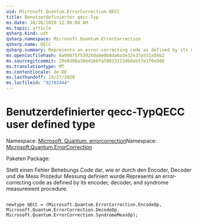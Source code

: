 ```yaml
---
uid: Microsoft.Quantum.ErrorCorrection.QECC
title: Benutzerdefinierter qecc-Typ
ms.date: 10/26/2020 12:00:00 AM
ms.topic: article
qsharp.kind: udt
qsharp.namespace: Microsoft.Quantum.ErrorCorrection
qsharp.name: QECC
qsharp.summary: Represents an error-correcting code as defined by its encoder, decoder, and syndrome measurement procedure.
ms.openlocfilehash: 6a00875f53928da4e0b8da6a3e32e37a551a56b2
ms.sourcegitcommit: 29e0d88a30e4166fa580132124b0eb57e1f0e986
ms.translationtype: MT
ms.contentlocale: de-DE
ms.lasthandoff: 10/27/2020
ms.locfileid: "92702444"
---
```

# <a name="qecc-user-defined-type"></a><span data-ttu-id="da28e-102">Benutzerdefinierter qecc-Typ</span><span class="sxs-lookup"><span data-stu-id="da28e-102">QECC user defined type</span></span>

<span data-ttu-id="da28e-103">Namespace: [Microsoft. Quantum. errorcorrection](xref:Microsoft.Quantum.ErrorCorrection)</span><span class="sxs-lookup"><span data-stu-id="da28e-103">Namespace: [Microsoft.Quantum.ErrorCorrection](xref:Microsoft.Quantum.ErrorCorrection)</span></span>

<span data-ttu-id="da28e-104">Paketen [](https://nuget.org/packages/)</span><span class="sxs-lookup"><span data-stu-id="da28e-104">Package: [](https://nuget.org/packages/)</span></span>


<span data-ttu-id="da28e-105">Stellt einen Fehler Behebungs Code dar, wie er durch den Encoder, Decoder und die Mess Prozedur Messung definiert wurde.</span><span class="sxs-lookup"><span data-stu-id="da28e-105">Represents an error-correcting code as defined by its encoder, decoder, and syndrome measurement procedure.</span></span>

```qsharp

newtype QECC = (Microsoft.Quantum.ErrorCorrection.EncodeOp, Microsoft.Quantum.ErrorCorrection.DecodeOp, Microsoft.Quantum.ErrorCorrection.SyndromeMeasOp);
```

